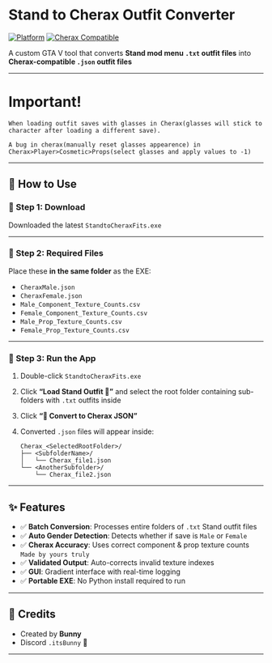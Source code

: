 # Stand to Cherax Outfit Converter

[![Platform](https://img.shields.io/badge/platform-Windows-lightgrey)](#)
[![Cherax Compatible](https://img.shields.io/badge/cherax-supported-purple)](#)

A custom GTA V tool that converts **Stand mod menu `.txt` outfit files** into **Cherax-compatible `.json` outfit files**

---

# Important!

`When loading outfit saves with glasses in Cherax(glasses will stick to character after loading a different save).`

`A bug in cherax(manually reset glasses appearence) in Cherax>Player>Cosmetic>Props(select glasses and apply values to -1) `

---

## 💾 How to Use

### 🧷 Step 1: Download

Downloaded the latest `StandtoCheraxFits.exe`

---

### 📁 Step 2: Required Files

Place these **in the same folder** as the EXE:

- `CheraxMale.json`
- `CheraxFemale.json`
- `Male_Component_Texture_Counts.csv`
- `Female_Component_Texture_Counts.csv`
- `Male_Prop_Texture_Counts.csv`
- `Female_Prop_Texture_Counts.csv`

---

### 🚀 Step 3: Run the App

1. Double-click `StandtoCheraxFits.exe`
2. Click **“Load Stand Outfit 📂”** and select the root folder containing sub-folders with `.txt` outfits inside
3. Click **“🚀 Convert to Cherax JSON”**
4. Converted `.json` files will appear inside:

     ```
     Cherax_<SelectedRootFolder>/
     ├── <SubfolderName>/
     │   └── Cherax_file1.json
     └── <AnotherSubfolder>/
         └── Cherax_file2.json
     ```

---

## ✨ Features

- ✅ **Batch Conversion**: Processes entire folders of `.txt` Stand outfit files
- ✅ **Auto Gender Detection**: Detects whether if save is `Male` or `Female`
- ✅ **Cherax Accuracy**: Uses correct component & prop texture counts `Made by yours truly`
- ✅ **Validated Output**: Auto-corrects invalid texture indexes
- ✅ **GUI**: Gradient interface with real-time logging
- ✅ **Portable EXE**: No Python install required to run

---

## 💬 Credits

- Created by **Bunny**  
- Discord `.itsBunny` 💜

---
